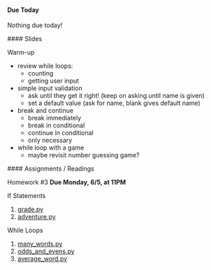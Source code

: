 <article class="due" markdown="block">

#### Due Today

Nothing due today!

</article>

<article class="slides" markdown="block">
#### Slides


Warm-up

* review while loops:
    * counting
    * getting user input
* simple input validation
    * ask until they get it right! (keep on asking until name is given)
    * set a default value (ask for name, blank gives default name)
* break and continue
    * break immediately
    * break in conditional
    * continue in conditional
    * only necessary
* while loop with a game
    * maybe revisit number guessing game?

</article>

<article class="assignments" markdown="block">
#### Assignments / Readings		


Homework #3 __Due Monday, 6/5, at 11PM__ 


If Statements

1. [grade.py](homework/hw03/grade.py)
2. [adventure.py](homework/hw03/adventure.py)

While Loops

1. [many_words.py](homework/hw04/many_words.py)
2. [odds_and_evens.py](homework/hw04/odds_and_evens.py)
3. [average_word.py](homework/hw04/average_word.py)

</article>
